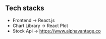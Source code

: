 ## Tech stacks
- Frontend      -> React.js
- Chart Library -> React Plot
- Stock Api ->  https://www.alphavantage.co

